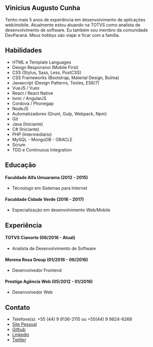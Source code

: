 ## Vinícius Augusto Cunha

Tenho mais 5 anos de experiência em desenvolvimento de aplicações web/mobile. Atualmente estou atuando na TOTVS como analista de desenvolvimento de software. Eu também sou membro da comunidade DevParaná. Meus hobbys são viajar e ficar com a família.

## Habilidades

- HTML e Template Languages
- Design Responsivo (Mobile First)
- CSS (Stylus, Sass, Less, PostCSS)
- CSS Frameworks (Bootstrap, Material Design, Bulma)
- Javascript (Design Patterns, Testes, ES6/7)
- VueJS / Vuex
- React / React Native
- Ionic / AngularJS
- Cordova / Phonegap
- NodeJS
- Automatizadores (Grunt, Gulp, Webpack, Npm)
- Git
- Java (Iniciante)
- C# (Iniciante)
- PHP (Intermediário)
- MySQL - MongoDB - ORACLE
- Scrum
- TDD e Continuous Integration

## Educação

#### Faculdade Alfa Umuarama (2012 - 2015)

- Técnologo em Sistemas para Internet

#### Faculdade Cidade Verde (2016 - 2017)

- Especialização em desenvolvimento Web/Mobile

## Experiência

#### TOTVS Cianorte (06/2016 - Atual)
- Analista de Desenvolvimento de Software

#### Morena Rosa Group (01/2016 - 06/2016)
- Desenvolvedor Frontend

#### Prestige Agência Web (05/2012 - 01/2016)
- Desenvolvedor Web

## Contato
- Telefone(s): +55 (44) 9 9136-2115 ou +55(44) 9 9824-6268
- [Site Pessoal](https://www.viniciusaugusto.com.br)
- [Github](https://www.github.com/ViniciusAugusto)
- [Linkedin](https://www.linkedin.com/in/vin%C3%ADcius-augusto-cunha-0146b64b/)
- [Twitter](https://twitter.com/VinciusWeb)
